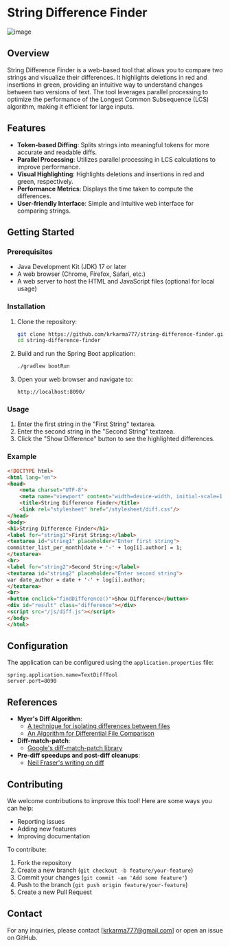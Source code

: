# String Difference Finder
![image](https://github.com/krkarma777/string-difference-finder/assets/149022496/3308901b-2764-417b-8775-bbeb4764e959)

## Overview

String Difference Finder is a web-based tool that allows you to compare two strings and visualize their differences. It highlights deletions in red and insertions in green, providing an intuitive way to understand changes between two versions of text. The tool leverages parallel processing to optimize the performance of the Longest Common Subsequence (LCS) algorithm, making it efficient for large inputs.

## Features

- **Token-based Diffing**: Splits strings into meaningful tokens for more accurate and readable diffs.
- **Parallel Processing**: Utilizes parallel processing in LCS calculations to improve performance.
- **Visual Highlighting**: Highlights deletions and insertions in red and green, respectively.
- **Performance Metrics**: Displays the time taken to compute the differences.
- **User-friendly Interface**: Simple and intuitive web interface for comparing strings.

## Getting Started

### Prerequisites

- Java Development Kit (JDK) 17 or later
- A web browser (Chrome, Firefox, Safari, etc.)
- A web server to host the HTML and JavaScript files (optional for local usage)

### Installation

1. Clone the repository:
   ```sh
   git clone https://github.com/krkarma777/string-difference-finder.git
   cd string-difference-finder
   ```

2. Build and run the Spring Boot application:
   ```sh
   ./gradlew bootRun
   ```

3. Open your web browser and navigate to:
   ```
   http://localhost:8090/
   ```

### Usage

1. Enter the first string in the "First String" textarea.
2. Enter the second string in the "Second String" textarea.
3. Click the "Show Difference" button to see the highlighted differences.

### Example

```html
<!DOCTYPE html>
<html lang="en">
<head>
    <meta charset="UTF-8">
    <meta name="viewport" content="width=device-width, initial-scale=1.0">
    <title>String Difference Finder</title>
    <link rel="stylesheet" href="/stylesheet/diff.css"/>
</head>
<body>
<h1>String Difference Finder</h1>
<label for="string1">First String:</label>
<textarea id="string1" placeholder="Enter first string">
committer_list_per_month[date + '-' + log[i].author] = 1;
</textarea>
<br>
<label for="string2">Second String:</label>
<textarea id="string2" placeholder="Enter second string">
var date_author = date + '-' + log[i].author;
</textarea>
<br>
<button onclick="findDifference()">Show Difference</button>
<div id="result" class="difference"></div>
<script src="/js/diff.js"></script>
</body>
</html>
```

## Configuration

The application can be configured using the `application.properties` file:

```properties
spring.application.name=TextDiffTool
server.port=8090
```

## References

- **Myer's Diff Algorithm**:
  - [A technique for isolating differences between files](http://portal.acm.org/citation.cfm?doid=359460.359467)
  - [An Algorithm for Differential File Comparison](https://www.cs.dartmouth.edu/~doug/diff.pdf)
- **Diff-match-patch**:
  - [Google's diff-match-patch library](https://github.com/google/diff-match-patch)
- **Pre-diff speedups and post-diff cleanups**:
  - [Neil Fraser's writing on diff](https://neil.fraser.name/writing/diff/)

## Contributing

We welcome contributions to improve this tool! Here are some ways you can help:

- Reporting issues
- Adding new features
- Improving documentation

To contribute:

1. Fork the repository
2. Create a new branch (`git checkout -b feature/your-feature`)
3. Commit your changes (`git commit -am 'Add some feature'`)
4. Push to the branch (`git push origin feature/your-feature`)
5. Create a new Pull Request

## Contact

For any inquiries, please contact [krkarma777@gmail.com] or open an issue on GitHub.
